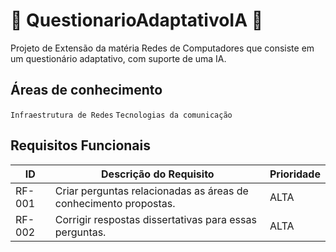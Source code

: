 # :signal_strength: **QuestionarioAdaptativoIA** :robot:

Projeto de Extensão da matéria Redes de Computadores que consiste em um questionário adaptativo, com suporte de uma IA.

## **Áreas de conhecimento**
`Infraestrutura de Redes` `Tecnologias da comunicação` 

## Requisitos Funcionais

|ID    | Descrição do Requisito  | Prioridade |
|------|-----------------------------------------|----|
|RF-001| Criar perguntas relacionadas as áreas de conhecimento propostas. | ALTA | 
|RF-002| Corrigir respostas dissertativas para essas perguntas. | ALTA |


